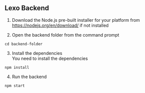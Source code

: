 ## Lexo Backend
1. Download the Node.js pre-built installer for your platform from <br />
https://nodejs.org/en/download/ if not installed <br />

2. Open the backend folder from the command prompt <br />
```
cd backend-folder
```
3. Install the dependencies <br />
You need to install the dependencies <br />
```
npm install
```
4. Run the backend </br >
```
npm start
```
